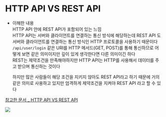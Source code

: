 # HTTP API VS REST API

-   이해한 내용<br />
    HTTP API 안에 REST API가 포함되어 있는 느낌  
    HTTP API는 서버와 클라이언트를 연결하는 통신 방식에 해당하는데 REST API 도 서버와 클라이언트를 연결하는 통신 방식인 HTTP 프로토콜을 사용하기 때문이다  
    `/api/user/login` 같은 URI를 HTTP 메서드(GET, POST)를 통해 통신하므로 어떻게 보면 같은 의미이지만 깊이 있게 생각한다면 다른 의미이긴 하다  
    REST는 제약조건을 만족해야하지만 HTTP API는 HTTP를 사용해서 데이터를 주고 받으며 통신하는 것이다

    하지만 많은 사람들이 해당 조건을 지키지 않아도 REST API라고 하기 때문에 거의 같은 의미로 사용하고 있지만 엄격하게 제약조건을 지켜야 REST API 라고 할 수 있다

[참고한 문서 \_ HTTP API VS REST API](https://www.inflearn.com/questions/126743/http-api-vs-rest-api)

<img src="https://cdn.discordapp.com/attachments/1037267111585792020/1087777282074087514/httpapi_restapi.png" />
